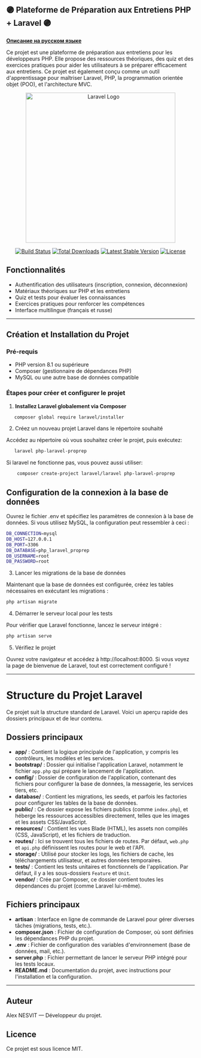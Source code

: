 ## 🟣 Plateforme de Préparation aux Entretiens PHP + Laravel 🟣

**[Описание на русском языке](README_ru.md)**

Ce projet est une plateforme de préparation aux entretiens pour les développeurs PHP. Elle propose des ressources théoriques, des quiz et des exercices pratiques pour aider les utilisateurs à se préparer efficacement aux entretiens. Ce projet est également conçu comme un outil d'apprentissage pour maîtriser Laravel, PHP, la programmation orientée objet (POO), et l'architecture MVC.


<p align="center"><a href="https://laravel.com" target="_blank"><img src="https://raw.githubusercontent.com/laravel/art/master/logo-lockup/5%20SVG/2%20CMYK/1%20Full%20Color/laravel-logolockup-cmyk-red.svg" width="400" alt="Laravel Logo"></a></p>

<p align="center">
<a href="https://github.com/laravel/framework/actions"><img src="https://github.com/laravel/framework/workflows/tests/badge.svg" alt="Build Status"></a>
<a href="https://packagist.org/packages/laravel/framework"><img src="https://img.shields.io/packagist/dt/laravel/framework" alt="Total Downloads"></a>
<a href="https://packagist.org/packages/laravel/framework"><img src="https://img.shields.io/packagist/v/laravel/framework" alt="Latest Stable Version"></a>
<a href="https://packagist.org/packages/laravel/framework"><img src="https://img.shields.io/packagist/l/laravel/framework" alt="License"></a>
</p>

## Fonctionnalités

- Authentification des utilisateurs (inscription, connexion, déconnexion)
- Matériaux théoriques sur PHP et les entretiens
- Quiz et tests pour évaluer les connaissances
- Exercices pratiques pour renforcer les compétences
- Interface multilingue (français et russe)

---

## Création et Installation du Projet

### Pré-requis

- PHP version 8.1 ou supérieure
- Composer (gestionnaire de dépendances PHP)
- MySQL ou une autre base de données compatible

### Étapes pour créer et configurer le projet

1. **Installez Laravel globalement via Composer**
```bash
   composer global require laravel/installer 
```
2.	Créez un nouveau projet Laravel dans le répertoire souhaité

Accédez au répertoire où vous souhaitez créer le projet, puis exécutez:
```bash
   laravel php-laravel-proprep
```
Si laravel ne fonctionne pas, vous pouvez aussi utiliser:
```bash
    composer create-project laravel/laravel php-laravel-proprep
```
## Configuration de la connexion à la base de données

Ouvrez le fichier .env et spécifiez les paramètres de connexion à la base de données. Si vous utilisez MySQL, la configuration peut ressembler à ceci :
```bash
DB_CONNECTION=mysql
DB_HOST=127.0.0.1
DB_PORT=3306
DB_DATABASE=php_laravel_proprep
DB_USERNAME=root
DB_PASSWORD=root
```

3. Lancer les migrations de la base de données

Maintenant que la base de données est configurée, créez les tables nécessaires en exécutant les migrations :
```bash
php artisan migrate
```

4. Démarrer le serveur local pour les tests

Pour vérifier que Laravel fonctionne, lancez le serveur intégré :
```bash
php artisan serve
```

5. Vérifiez le projet

Ouvrez votre navigateur et accédez à http://localhost:8000. Si vous voyez la page de bienvenue de Laravel, tout est correctement configuré !

---

# Structure du Projet Laravel

Ce projet suit la structure standard de Laravel. Voici un aperçu rapide des dossiers principaux et de leur contenu.

## Dossiers principaux

- **app/** : Contient la logique principale de l'application, y compris les contrôleurs, les modèles et les services.
- **bootstrap/** : Dossier qui initialise l'application Laravel, notamment le fichier `app.php` qui prépare le lancement de l'application.
- **config/** : Dossier de configuration de l'application, contenant des fichiers pour configurer la base de données, la messagerie, les services tiers, etc.
- **database/** : Contient les migrations, les seeds, et parfois les factories pour configurer les tables de la base de données.
- **public/** : Ce dossier expose les fichiers publics (comme `index.php`), et héberge les ressources accessibles directement, telles que les images et les assets CSS/JavaScript.
- **resources/** : Contient les vues Blade (HTML), les assets non compilés (CSS, JavaScript), et les fichiers de traduction.
- **routes/** : Ici se trouvent tous les fichiers de routes. Par défaut, `web.php` et `api.php` définissent les routes pour le web et l'API.
- **storage/** : Utilisé pour stocker les logs, les fichiers de cache, les téléchargements utilisateur, et autres données temporaires.
- **tests/** : Contient les tests unitaires et fonctionnels de l'application. Par défaut, il y a les sous-dossiers `Feature` et `Unit`.
- **vendor/** : Crée par Composer, ce dossier contient toutes les dépendances du projet (comme Laravel lui-même).

## Fichiers principaux

- **artisan** : Interface en ligne de commande de Laravel pour gérer diverses tâches (migrations, tests, etc.).
- **composer.json** : Fichier de configuration de Composer, où sont définies les dépendances PHP du projet.
- **.env** : Fichier de configuration des variables d'environnement (base de données, mail, etc.).
- **server.php** : Fichier permettant de lancer le serveur PHP intégré pour les tests locaux.
- **README.md** : Documentation du projet, avec instructions pour l'installation et la configuration.

---

## Auteur

Alex NESVIT — Développeur du projet.

## Licence

Ce projet est sous licence MIT.
